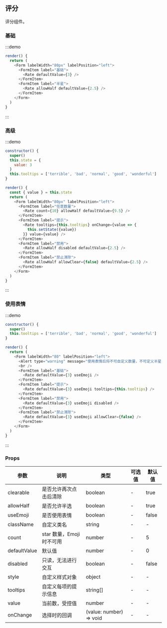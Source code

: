## 评分

评分组件。

### 基础

:::demo

```js
render() {
  return (
    <Form labelWidth="80px" labelPosition="left">
      <FormItem label="基础">
        <Rate defaultValue={3} />
      </FormItem>
      <FormItem label="半星">
        <Rate allowHalf defaultValue={2.5} />
      </FormItem>
    </Form>
  )
}
```

:::

### 高级

:::demo

```js
constructor() {
  super()
  this.state = {
    value: 3
  }
  this.tooltips = ['terrible', 'bad', 'normal', 'good', 'wonderful']
}

render() {
  const { value } = this.state
  return (
    <Form labelWidth="80px" labelPosition="left">
      <FormItem label="任意数量">
        <Rate count={10} allowHalf defaultValue={9.5} />
      </FormItem>
      <FormItem label="提示">
        <Rate tooltips={this.tooltips} onChange={value => {
          this.setState({value})
        }} value={value} />
      </FormItem>
      <FormItem label="禁用">
        <Rate allowHalf disabled defaultValue={2.5} />
      </FormItem>
      <FormItem label="禁止清除">
        <Rate allowHalf allowClear={false} defaultValue={2.5} />
      </FormItem>
    </Form>
  )
}
```

:::

### 使用表情

:::demo

```js
constructor() {
  super()
  this.tooltips = ['terrible', 'bad', 'normal', 'good', 'wonderful']
}

render() {
  return (
    <Form labelWidth="80" labelPosition="left">
      <Alert type="warning" message="使用表情后将不可自定义数量，不可定义半星" closeable={false} />
      <br />
      <FormItem label="基础">
        <Rate defaultValue={3} useEmoji />
      </FormItem>
      <FormItem label="提示">
        <Rate defaultValue={3} useEmoji tooltips={this.tooltips} />
      </FormItem>
      <FormItem label="禁用">
        <Rate defaultValue={3} useEmoji disabled />
      </FormItem>
      <FormItem label="禁止清除">
        <Rate defaultValue={3} useEmoji allowClear={false} />
      </FormItem>
    </Form>
  )
}
```

:::

### Props

| 参数         | 说明                      | 类型                    | 可选值 | 默认值 |
| ------------ | ------------------------- | ----------------------- | ------ | ------ |
| clearable    | 是否允许再次点击后清除    | boolean                 | -      | true   |
| allowHalf    | 是否允许半选              | boolean                 | -      | true   |
| useEmoji     | 是否使用表情              | boolean                 | -      | false  |
| className    | 自定义类名                | string                  | -      | -      |
| count        | star 数量，Emoji 时不可用 | number                  | -      | 5      |
| defaultValue | 默认值                    | number                  | -      | 0      |
| disabled     | 只读，无法进行交互        | boolean                 | -      | false  |
| style        | 自定义样式对象            | object                  | -      | -      |
| tooltips     | 自定义每项的提示信息      | string[]                | -      | -      |
| value        | 当前数，受控值            | number                  | -      | -      |
| onChange     | 选择时的回调              | (value: number) => void | -      | -      |

